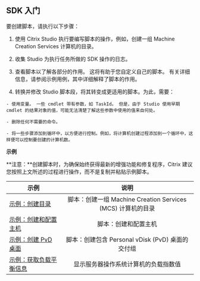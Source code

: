 ## SDK 入门

要创建脚本，请执行以下步骤：

  1. 使用 Citrix Studio 执行要编写脚本的操作，例如，创建一组 Machine Creation Services 计算机的目录。

  2. 收集 Studio 为执行任务所做的 SDK 操作的日志。

  3. 查看脚本以了解各部分的作用。 这将有助于您自定义自己的脚本。 有关详细信息，请参阅示例用例，其中详细解释了脚本的作用。

  4. 转换并修改 Studio 脚本段，将其转变成更适用的脚本。为此，需要：
    
    - 使用变量。 一些 cmdlet 带有参数，如 TaskId。 但是，由于 Studio 使用早期 cmdlet 的结果对象的值，可能无法清楚了解这些参数中使用的值来自何处。
    
    - 删除任何不需要的命令。
    
    - 将一些步骤添加到循环中，以方便进行控制。例如，将计算机创建过程添加到一个循环中，这样便可以控制要创建的计算机数。

**示例**

**注意：**创建脚本时，为确保始终获得最新的增强功能和修复程序，Citrix 建议您按照上文所述的过程进行操作，而不是复制并粘贴示例脚本。

| 示例                                                      |                       说明                       |
| ------------------------------------------------------- |:----------------------------------------------:|
| [示例：创建目录](./creating-a-catalog.md)                      | 脚本：创建一组 Machine Creation Services (MCS) 计算机的目录 |
| [示例：创建和配置主机](./creating-and-configuring-a-host.md)      |                   脚本：创建和配置主机                   |
| [示例：创建 PvD 桌面](./creating-a-pvd-desktop.md)             |      脚本：创建包含 Personal vDisk (PvD) 桌面的交付组       |
| [示例：获取负载平衡信息 ](./getting-load-balancing-information.md) |               显示服务器操作系统计算机的负载指数值               |